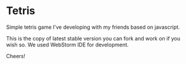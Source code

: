 # Tetris
Simple tetris game I've developing with my friends based on javascript.

This is the copy of latest stable version you can fork and work on if you wish so.
We used WebStorm IDE for development.

Cheers!
